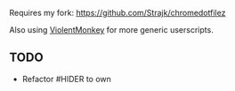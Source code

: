 Requires my fork: <https://github.com/Strajk/chromedotfilez>

Also using [ViolentMonkey](https://chrome.google.com/webstore/detail/violentmonkey/jinjaccalgkegednnccohejagnlnfdag) for more generic userscripts.

## TODO

- Refactor #HIDER to own
